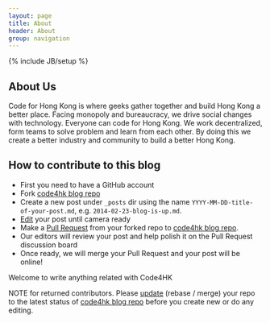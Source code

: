 ```yaml
---
layout: page
title: About 
header: About
group: navigation
---
```

{% include JB/setup %}


## About Us

Code for Hong Kong is where geeks gather together and build Hong Kong a better place. 
Facing monopoly and bureaucracy, we drive social changes with technology. 
Everyone can code for Hong Kong. 
We work decentralized, form teams to solve problem and learn from each other.
By doing this we create a better industry and community to build a better Hong Kong.

## How to contribute to this blog

   * First you need to have a GitHub account
   * Fork [code4hk blog repo](https://github.com/code4hk/blog)
   * Create a new post under `_posts` dir using the name `YYYY-MM-DD-title-of-your-post.md`,
   e.g. `2014-02-23-blog-is-up.md`.
   * [Edit](https://github.com/blog/905-edit-like-an-ace) your post until camera ready
   * Make a [Pull Request](https://help.github.com/articles/using-pull-requests) from your forked repo to [code4hk blog repo](https://github.com/code4hk/blog).
   * Our editors will review your post and help polish it on the Pull Request discussion board
   * Once ready, we will merge your Pull Request and your post will be online!

Welcome to write anything related with Code4HK

NOTE for returned contributors.
Please [update](https://github.com/hupili/blog-code4hk/pull/1) (rebase / merge) your repo to the latest status of [code4hk blog repo](https://github.com/code4hk/blog) before you create new or do any editing.


